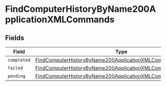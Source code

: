 # FindComputerHistoryByName200ApplicationXMLCommands


## Fields

| Field                                                                                                                                                   | Type                                                                                                                                                    | Required                                                                                                                                                | Description                                                                                                                                             |
| ------------------------------------------------------------------------------------------------------------------------------------------------------- | ------------------------------------------------------------------------------------------------------------------------------------------------------- | ------------------------------------------------------------------------------------------------------------------------------------------------------- | ------------------------------------------------------------------------------------------------------------------------------------------------------- |
| `completed`                                                                                                                                             | [FindComputerHistoryByName200ApplicationXMLCommandsCompleted](../../models/operations/findcomputerhistorybyname200applicationxmlcommandscompleted.md)[] | :heavy_minus_sign:                                                                                                                                      | N/A                                                                                                                                                     |
| `failed`                                                                                                                                                | [FindComputerHistoryByName200ApplicationXMLCommandsFailed](../../models/operations/findcomputerhistorybyname200applicationxmlcommandsfailed.md)[]       | :heavy_minus_sign:                                                                                                                                      | N/A                                                                                                                                                     |
| `pending`                                                                                                                                               | [FindComputerHistoryByName200ApplicationXMLCommandsPending](../../models/operations/findcomputerhistorybyname200applicationxmlcommandspending.md)[]     | :heavy_minus_sign:                                                                                                                                      | N/A                                                                                                                                                     |